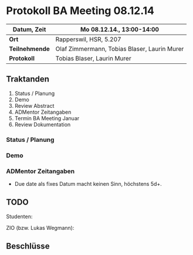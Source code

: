# Protokoll BA Meeting 08.12.14

**Datum, Zeit**     | Mo 08.12.14., 13:00-14:00
---                 | ---
**Ort**             | Rapperswil, HSR, 5.207
**Teilnehmende**    | Olaf Zimmermann, Tobias Blaser, Laurin Murer
**Protokoll**       | Tobias Blaser, Laurin Murer


## Traktanden

1. Status / Planung
2. Demo
3. Review Abstract
4. ADMentor Zeitangaben
5. Termin BA Meeting Januar
6. Review Dokumentation


### Status / Planung



### Demo



### ADMentor Zeitangaben

- Due date als fixes Datum macht keinen Sinn, höchstens 5d+.



## TODO

Studenten:


ZIO (bzw. Lukas Wegmann):


## Beschlüsse
